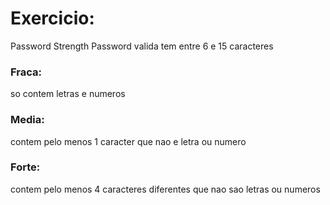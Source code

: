# Exercicio:
Password Strength
Password valida tem entre 6 e 15 caracteres
        
### Fraca:
so contem letras e numeros
### Media:
contem pelo menos 1 caracter que nao e letra ou numero
### Forte:
contem pelo menos 4 caracteres diferentes que nao sao letras ou numeros
